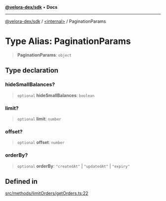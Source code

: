 [**@velora-dex/sdk**](../../README.md) • **Docs**

***

[@velora-dex/sdk](../../globals.md) / [\<internal\>](../README.md) / PaginationParams

# Type Alias: PaginationParams

> **PaginationParams**: `object`

## Type declaration

### hideSmallBalances?

> `optional` **hideSmallBalances**: `boolean`

### limit?

> `optional` **limit**: `number`

### offset?

> `optional` **offset**: `number`

### orderBy?

> `optional` **orderBy**: `"createdAt"` \| `"updatedAt"` \| `"expiry"`

## Defined in

[src/methods/limitOrders/getOrders.ts:22](https://github.com/paraswap/paraswap-sdk/blob/master/src/methods/limitOrders/getOrders.ts#L22)
